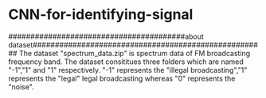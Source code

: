 # CNN-for-identifying-signal

########################################about dataset#####################################################
The dataset "spectrum_data.zip" is spectrum data of FM broadcasting frequency band. The dataset consititues three folders 
which are named "-1","1" and "1" respectively. "-1" represents the "illegal broadcasting","1" represents the "legal" legal broadcasting 
whereas "0" represents the "noise".





